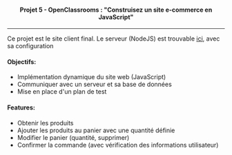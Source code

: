 <h4 align="center">
Projet 5 - OpenClassrooms : "Construisez un site e-commerce en JavaScript"
</h4>

---------------------

Ce projet est le site client final.
Le serveur (NodeJS) est trouvable <a href="https://github.com/training-dev-fr/P5_Kanap_DW_OpenClassRooms">ici</a>, avec sa configuration

<h4>Objectifs:</h4>
<ul>
<li>Implémentation dynamique du site web (JavaScript)</li>
<li>Communiquer avec un serveur et sa base de données</li>
<li>Mise en place d'un plan de test</li>
</ul>

<h4>Features:</h4>
<ul>
<li>Obtenir les produits</li>
<li>Ajouter les produits au panier avec une quantité définie</li>
<li>Modifier le panier (quantité, supprimer)</li>
<li>Confirmer la commande (avec vérification des informations utilisateur)</li>
</ul>
